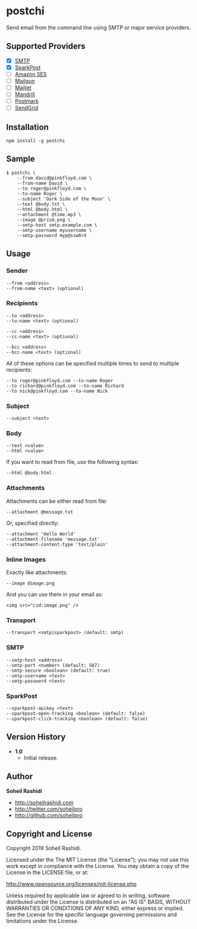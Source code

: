 # postchi
Send email from the command line using SMTP or major service providers.

## Supported Providers
- [x] [SMTP](https://en.wikipedia.org/wiki/Simple_Mail_Transfer_Protocol)
- [x] [SparkPost](https://sparkpost.com)
- [ ] [Amazon SES](https://aws.amazon.com/ses)
- [ ] [Mailgun](https://mailgun.com)
- [ ] [Mailjet](https://mailjet.com)
- [ ] [Mandrill](https://mandrill.com)
- [ ] [Postmark](https://postmarkapp.com)
- [ ] [SendGrid](https://sendgrid.com)

## Installation

```
npm install -g postchi
```

## Sample
```
$ postchi \
    --from david@pinkfloyd.com \
    --from-name David \
    --to roger@pinkfloyd.com \
    --to-name Roger \
    --subject 'Dark Side of the Moon' \
    --text @body.txt \
    --html @body.html \
    --attachment @time.mp3 \
    --image @prism.png \
    --smtp-host smtp.example.com \
    --smtp-username myusername \
    --smtp-password myp@ssw0rd
```

## Usage
### Sender
```
--from <address>
--from-name <text> (optional)
```

### Recipients
```
--to <address>
--to-name <text> (optional)
```

```
--cc <address>
--cc-name <text> (optional)
```

```
--bcc <address>
--bcc-name <text> (optional)
```

All of these options can be specified multiple times to send to multiple recipients:

```
--to roger@pinkfloyd.com --to-name Roger
--to richard@pinkfloyd.com --to-name Richard
--to nick@pinkfloyd.com --to-name Nick
```

### Subject
```
--subject <text>
```

### Body
```
--text <value>
--html <value>
```

If you want to read from file, use the following syntax:

```
--html @body.html
```

### Attachments
Attachments can be either read from file:

```
--attachment @message.txt
```

Or, specified directly:

```
--attachment 'Hello World'
--attachment-filename 'message.txt'
--attachment-content-type 'text/plain'
```

### Inline Images
Exactly like attachments:

```
--image @image.png
```

And you can use them in your email as:

```
<img src="cid:image.png" />
```

### Transport
```
--transport <smtp|sparkpost> (default: smtp)
```

### SMTP
```
--smtp-host <address>
--smtp-port <number> (default: 587)
--smtp-secure <boolean> (default: true)
--smtp-username <text>
--smtp-password <text>
```

### SparkPost
```
--sparkpost-apikey <text>
--sparkpost-open-tracking <boolean> (default: false)
--sparkpost-click-tracking <boolean> (default: false)
```

## Version History
+ **1.0**
	+ Initial release.

## Author
**Soheil Rashidi**

+ http://soheilrashidi.com
+ http://twitter.com/soheilpro
+ http://github.com/soheilpro

## Copyright and License
Copyright 2019 Soheil Rashidi.

Licensed under the The MIT License (the "License");
you may not use this work except in compliance with the License.
You may obtain a copy of the License in the LICENSE file, or at:

http://www.opensource.org/licenses/mit-license.php

Unless required by applicable law or agreed to in writing, software
distributed under the License is distributed on an "AS IS" BASIS,
WITHOUT WARRANTIES OR CONDITIONS OF ANY KIND, either express or implied.
See the License for the specific language governing permissions and
limitations under the License.
